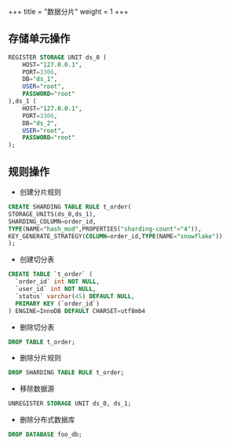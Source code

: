 +++
title = "数据分片"
weight = 1
+++

## 存储单元操作

```sql
REGISTER STORAGE UNIT ds_0 (
    HOST="127.0.0.1",
    PORT=3306,
    DB="ds_1",
    USER="root",
    PASSWORD="root"
),ds_1 (
    HOST="127.0.0.1",
    PORT=3306,
    DB="ds_2",
    USER="root",
    PASSWORD="root"
);
```

## 规则操作

- 创建分片规则

```sql
CREATE SHARDING TABLE RULE t_order(
STORAGE_UNITS(ds_0,ds_1),
SHARDING_COLUMN=order_id,
TYPE(NAME="hash_mod",PROPERTIES("sharding-count"="4")),
KEY_GENERATE_STRATEGY(COLUMN=order_id,TYPE(NAME="snowflake"))
);
```

- 创建切分表

```sql
CREATE TABLE `t_order` (
  `order_id` int NOT NULL,
  `user_id` int NOT NULL,
  `status` varchar(45) DEFAULT NULL,
  PRIMARY KEY (`order_id`)
) ENGINE=InnoDB DEFAULT CHARSET=utf8mb4
```

- 删除切分表

```sql
DROP TABLE t_order;
```

- 删除分片规则

```sql
DROP SHARDING TABLE RULE t_order;
```

- 移除数据源

```sql
UNREGISTER STORAGE UNIT ds_0, ds_1;
```

- 删除分布式数据库

```sql
DROP DATABASE foo_db;
```
